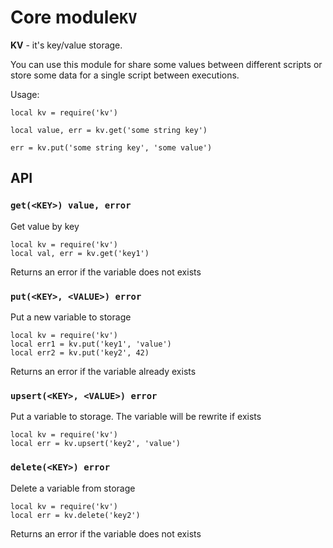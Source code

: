 # Core module`KV`

**KV** - it's key/value storage.

You can use this module for share some values between different scripts or store some data for a single script between executions.

Usage:
```
local kv = require('kv')

local value, err = kv.get('some string key')

err = kv.put('some string key', 'some value')
```

## API

### `get(<KEY>) value, error`

Get value by key

```
local kv = require('kv')
local val, err = kv.get('key1')
```

Returns an error if the variable does not exists

### `put(<KEY>, <VALUE>) error`

Put a new variable to storage

```
local kv = require('kv')
local err1 = kv.put('key1', 'value')
local err2 = kv.put('key2', 42)
```

Returns an error if the variable already exists

### `upsert(<KEY>, <VALUE>) error`

Put a variable to storage. The variable will be rewrite if exists

```
local kv = require('kv')
local err = kv.upsert('key2', 'value')
```

### `delete(<KEY>) error`

Delete a variable from storage

```
local kv = require('kv')
local err = kv.delete('key2')
```

Returns an error if the variable does not exists
